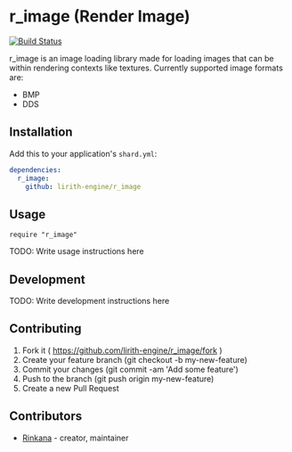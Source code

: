 # r_image (Render Image)
[![Build Status](https://travis-ci.org/lirith-engine/r_image.svg?branch=master)](https://travis-ci.org/lirith-engine/r_image)

r_image is an image loading library made for loading images that can be within rendering contexts like textures.
Currently supported image formats are:
 - BMP
 - DDS

## Installation

Add this to your application's `shard.yml`:

```yaml
dependencies:
  r_image:
    github: lirith-engine/r_image
```

## Usage

```crystal
require "r_image"
```

TODO: Write usage instructions here

## Development

TODO: Write development instructions here

## Contributing

1. Fork it ( https://github.com/lirith-engine/r_image/fork )
2. Create your feature branch (git checkout -b my-new-feature)
3. Commit your changes (git commit -am 'Add some feature')
4. Push to the branch (git push origin my-new-feature)
5. Create a new Pull Request

## Contributors

- [Rinkana](https://github.com/Rinkana)  - creator, maintainer
